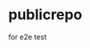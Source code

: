 # publicrepo
for e2e test





























































































































































































































































































































































































































































































































































































































































































































































































































































































































































































































































































































































































































































































































































































































































































































































































































































































































































































































































































































































































































































































































































































































































































